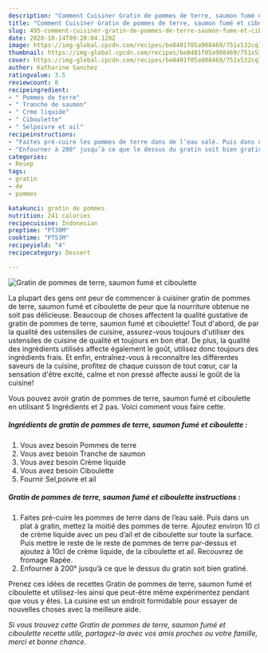 ```yaml
---
description: "Comment Cuisiner Gratin de pommes de terre, saumon fumé et ciboulette"
title: "Comment Cuisiner Gratin de pommes de terre, saumon fumé et ciboulette"
slug: 495-comment-cuisiner-gratin-de-pommes-de-terre-saumon-fume-et-ciboulette
date: 2020-10-14T09:20:04.120Z
image: https://img-global.cpcdn.com/recipes/be8401f05a908469/751x532cq70/gratin-de-pommes-de-terre-saumon-fume-et-ciboulette-photo-principale-de-la-recette.jpg
thumbnail: https://img-global.cpcdn.com/recipes/be8401f05a908469/751x532cq70/gratin-de-pommes-de-terre-saumon-fume-et-ciboulette-photo-principale-de-la-recette.jpg
cover: https://img-global.cpcdn.com/recipes/be8401f05a908469/751x532cq70/gratin-de-pommes-de-terre-saumon-fume-et-ciboulette-photo-principale-de-la-recette.jpg
author: Katharine Sanchez
ratingvalue: 3.5
reviewcount: 8
recipeingredient:
- " Pommes de terre"
- " Tranche de saumon"
- " Crme liquide"
- " Ciboulette"
- " Selpoivre et ail"
recipeinstructions:
- "Faites pré-cuire les pommes de terre dans de l’eau salé. Puis dans un plat à gratin, mettez la moitié des pommes de terre. Ajoutez environ 10 cl de crème liquide avec un peu d’ail et de ciboulette sur toute la surface. Puis mettre le reste de le reste de pommes de terre par-dessus et ajoutez à 10cl de crème liquide, de la ciboulette et ail. Recouvrez de fromage Rapée."
- "Enfourner à 200° jusqu’à ce que le dessus du gratin soit bien gratiné."
categories:
- Resep
tags:
- gratin
- de
- pommes

katakunci: gratin de pommes 
nutrition: 241 calories
recipecuisine: Indonesian
preptime: "PT30M"
cooktime: "PT53M"
recipeyield: "4"
recipecategory: Dessert

---
```



![Gratin de pommes de terre, saumon fumé et ciboulette](https://img-global.cpcdn.com/recipes/be8401f05a908469/751x532cq70/gratin-de-pommes-de-terre-saumon-fume-et-ciboulette-photo-principale-de-la-recette.jpg)

La plupart des gens ont peur de commencer à cuisiner gratin de pommes de terre, saumon fumé et ciboulette de peur que la nourriture obtenue ne soit pas délicieuse. Beaucoup de choses affectent la qualité gustative de gratin de pommes de terre, saumon fumé et ciboulette! Tout d'abord, de par la qualité des ustensiles de cuisine, assurez-vous toujours d'utiliser des ustensiles de cuisine de qualité et toujours en bon état. De plus, la qualité des ingrédients utilisés affecte également le goût, utilisez donc toujours des ingrédients frais. Et enfin, entraînez-vous à reconnaître les différentes saveurs de la cuisine, profitez de chaque cuisson de tout cœur, car la sensation d'être excité, calme et non pressé affecte aussi le goût de la cuisine!

<!--inarticleads1-->

Vous pouvez avoir gratin de pommes de terre, saumon fumé et ciboulette en utilisant 5 Ingrédients et 2 pas. Voici comment vous faire cette.

##### Ingrédients de gratin de pommes de terre, saumon fumé et ciboulette :

1. Vous avez besoin  Pommes de terre
1. Vous avez besoin  Tranche de saumon
1. Vous avez besoin  Crème liquide
1. Vous avez besoin  Ciboulette
1. Fournir  Sel,poivre et ail




<!--inarticleads2-->

##### Gratin de pommes de terre, saumon fumé et ciboulette instructions :

1. Faites pré-cuire les pommes de terre dans de l’eau salé. Puis dans un plat à gratin, mettez la moitié des pommes de terre. Ajoutez environ 10 cl de crème liquide avec un peu d’ail et de ciboulette sur toute la surface. Puis mettre le reste de le reste de pommes de terre par-dessus et ajoutez à 10cl de crème liquide, de la ciboulette et ail. Recouvrez de fromage Rapée.
1. Enfourner à 200° jusqu’à ce que le dessus du gratin soit bien gratiné.




<!--inarticleads1-->

<p>
Prenez ces idées de recettes Gratin de pommes de terre, saumon fumé et ciboulette et utilisez-les ainsi que peut-être même expérimentez pendant que vous y êtes. La cuisine est un endroit formidable pour essayer de nouvelles choses avec la meilleure aide.
</p>

<p>
<i>Si vous trouvez cette Gratin de pommes de terre, saumon fumé et ciboulette recette utile, partagez-la avec vos amis proches ou votre famille, merci et bonne chance.</i>
</p>
